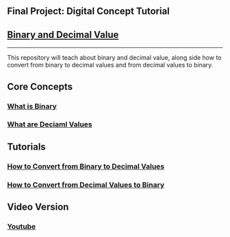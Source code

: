 ## Final Project: Digital Concept Tutorial

## [Binary and Decimal Value](README.md)

---

This repository will teach about binary and decimal value, along side how to convert from binary to decimal values and from decimal values to binary.

## Core Concepts

### [What is Binary](Binary.md)

### [What are Deciaml Values](Decimal.md)

## Tutorials

### [How to Convert from Binary to Decimal Values](B2D.md)

### [How to Convert from Decimal Values to Binary](D2B.md)

## Video Version

### [Youtube](https://youtu.be/b47QnQoFk50)
